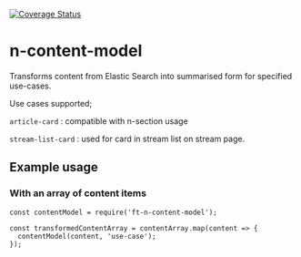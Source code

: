 [![Coverage Status](https://coveralls.io/repos/github/Financial-Times/n-content-model/badge.svg?branch=master)](https://coveralls.io/github/Financial-Times/n-content-model?branch=master)

# n-content-model
Transforms content from Elastic Search into summarised form for specified use-cases.

Use cases supported;

`article-card` : compatible with n-section usage

`stream-list-card` : used for card in stream list on stream page.

## Example usage

### With an array of content items

```
const contentModel = require('ft-n-content-model');

const transformedContentArray = contentArray.map(content => {
  contentModel(content, 'use-case');
});

```
